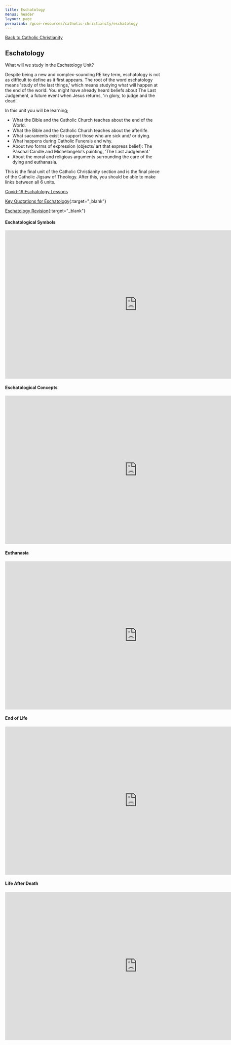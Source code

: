 ```yaml
---
title: Eschatology
menus: header
layout: page
permalink: /gcse-resources/catholic-christianity/eschatology
---
```

[Back to Catholic Christianity](/gcse-resources/catholic-christianity)

## Eschatology

What will we study in the Eschatology Unit?

Despite being a new and complex-sounding RE key term, eschatology is not as difficult to define as it first appears. The root of the word eschatology means 'study of the last things,' which means studying what will happen at the end of the world. You might have already heard beliefs about The Last Judgement, a future event when Jesus returns, 'in glory, to judge and the dead.'

In this unit you will be learning;

* What the Bible and the Catholic Church teaches about the end of the World.
* What the Bible and the Catholic Church teaches about the afterlife.
* What sacraments exist to support those who are sick and/ or dying.
* What happens during Catholic Funerals and why.
* About two forms of expression (objects/ art that express belief): The Paschal Candle and Michelangelo's painting, 'The Last Judgement.'
* About the moral and religious arguments surrounding the care of the dying and euthanasia.

This is the final unit of the Catholic Christianity section and is the final piece of the Catholic Jigsaw of Theology. After this, you should be able to make links between all 6 units.

[Covid-19 Eschatology Lessons](/gcse-resources/catholic-christianity/covid19-eschatology-lessons)

[Key Quotations for Eschatology](https://drive.google.com/file/d/1uGGQfrgw5-u6JRLkhtY4PqfT6m3BCRnP/view?ts=5e7f6a2c){:target="_blank"}

[Eschatology Revision](https://drive.google.com/file/d/1U1OtieL1zXaqK3xm_ZEYQqWeKlZtAsyM/view?ts=5e7f69e9){:target="_blank"}



#### Eschatological Symbols

<iframe width="854" height="480" src="https://www.youtube.com/embed/gzuUw_wTGdM" frameborder="0" allow="accelerometer; autoplay; encrypted-media; gyroscope; picture-in-picture" allowfullscreen></iframe>

#### Eschatological Concepts
<iframe width="854" height="480" src="https://www.youtube.com/embed/J9RXw5HduR4" frameborder="0" allow="accelerometer; autoplay; encrypted-media; gyroscope; picture-in-picture" allowfullscreen></iframe>

#### Euthanasia
<iframe width="854" height="480" src="https://www.youtube.com/embed/L8LKf_G6yr0" frameborder="0" allow="accelerometer; autoplay; encrypted-media; gyroscope; picture-in-picture" allowfullscreen></iframe>

#### End of Life
<iframe width="854" height="480" src="https://www.youtube.com/embed/8NjoVakJhSk" frameborder="0" allow="accelerometer; autoplay; encrypted-media; gyroscope; picture-in-picture" allowfullscreen></iframe>

#### Life After Death
<iframe width="854" height="480" src="https://www.youtube.com/embed/qNK6bgQJCiY" frameborder="0" allow="accelerometer; autoplay; encrypted-media; gyroscope; picture-in-picture" allowfullscreen></iframe>
